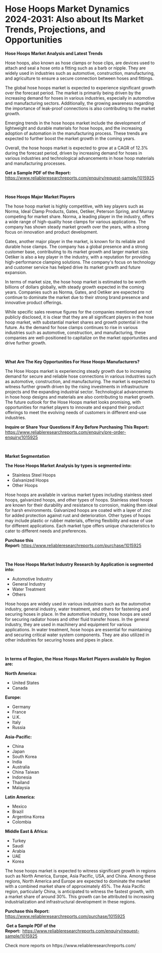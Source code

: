 <p><h1>Hose Hoops Market Dynamics 2024-2031: Also about Its Market Trends, Projections, and Opportunities</h1></p><p><strong>Hose Hoops Market Analysis and Latest Trends</strong></p>
<p><p>Hose hoops, also known as hose clamps or hose clips, are devices used to attach and seal a hose onto a fitting such as a barb or nipple. They are widely used in industries such as automotive, construction, manufacturing, and agriculture to ensure a secure connection between hoses and fittings.</p><p>The global hose hoops market is expected to experience significant growth over the forecast period. The market is primarily being driven by the increasing demand for hoses in various industries, especially in automotive and manufacturing sectors. Additionally, the growing awareness regarding the importance of leak-proof connections is also contributing to the market growth.</p><p>Emerging trends in the hose hoops market include the development of lightweight and durable materials for hose hoops, and the increasing adoption of automation in the manufacturing process. These trends are expected to further boost the market growth in the coming years.</p><p>Overall, the hose hoops market is expected to grow at a CAGR of 12.3% during the forecast period, driven by increasing demand for hoses in various industries and technological advancements in hose hoop materials and manufacturing processes.</p></p>
<p><strong>Get a Sample PDF of the Report:&nbsp;</strong> <a href="https://www.reliableresearchreports.com/enquiry/request-sample/1015925">https://www.reliableresearchreports.com/enquiry/request-sample/1015925</a></p>
<p>&nbsp;</p>
<p><strong>Hose Hoops Major Market Players</strong></p>
<p><p>The hose hoop market is highly competitive, with key players such as Norma, Ideal Clamp Products, Gates, Oetiker, Peterson Spring, and Murray competing for market share. Norma, a leading player in the industry, offers a wide range of high-quality hose clamps for various applications. The company has shown steady market growth over the years, with a strong focus on innovation and product development.</p><p>Gates, another major player in the market, is known for its reliable and durable hose clamps. The company has a global presence and a strong customer base, contributing to its market growth and larger market size. Oetiker is also a key player in the industry, with a reputation for providing high-performance clamping solutions. The company's focus on technology and customer service has helped drive its market growth and future expansion.</p><p>In terms of market size, the hose hoop market is estimated to be worth billions of dollars globally, with steady growth expected in the coming years. Companies such as Norma, Gates, and Oetiker are expected to continue to dominate the market due to their strong brand presence and innovative product offerings.</p><p>While specific sales revenue figures for the companies mentioned are not publicly disclosed, it is clear that they are all significant players in the hose hoop market, with substantial market shares and growth potential in the future. As the demand for hose clamps continues to rise in various industries such as automotive, construction, and manufacturing, these companies are well-positioned to capitalize on the market opportunities and drive further growth.</p></p>
<p>&nbsp;</p>
<p><strong>What Are The Key Opportunities For Hose Hoops Manufacturers?</strong></p>
<p><p>The Hose Hoops market is experiencing steady growth due to increasing demand for secure and reliable hose connections in various industries such as automotive, construction, and manufacturing. The market is expected to witness further growth driven by the rising investments in infrastructure projects and the expanding industrial sector. Technological advancements in hose hoop designs and materials are also contributing to market growth. The future outlook for the Hose Hoops market looks promising, with opportunities for market players to innovate and expand their product offerings to meet the evolving needs of customers in different end-use industries.</p></p>
<p><strong>Inquire or Share Your Questions If Any Before Purchasing This Report:</strong> <a href="https://www.reliableresearchreports.com/enquiry/pre-order-enquiry/1015925">https://www.reliableresearchreports.com/enquiry/pre-order-enquiry/1015925</a></p>
<p>&nbsp;</p>
<p><strong>Market Segmentation</strong></p>
<p><strong>The Hose Hoops Market Analysis by types is segmented into:</strong></p>
<p><ul><li>Stainless Steel Hoops</li><li>Galvanized Hoops</li><li>Other Hoops</li></ul></p>
<p><p>Hose hoops are available in various market types including stainless steel hoops, galvanized hoops, and other types of hoops. Stainless steel hoops are known for their durability and resistance to corrosion, making them ideal for harsh environments. Galvanized hoops are coated with a layer of zinc for added protection against rust and deterioration. Other types of hoops may include plastic or rubber materials, offering flexibility and ease of use for different applications. Each market type offers unique characteristics to cater to different needs and preferences.</p></p>
<p><strong>Purchase this Report:&nbsp;</strong><a href="https://www.reliableresearchreports.com/purchase/1015925">https://www.reliableresearchreports.com/purchase/1015925</a></p>
<p>&nbsp;</p>
<p><strong>The Hose Hoops Market Industry Research by Application is segmented into:</strong></p>
<p><ul><li>Automotive Industry</li><li>General Industry</li><li>Water Treatment</li><li>Others</li></ul></p>
<p><p>Hose hoops are widely used in various industries such as the automotive industry, general industry, water treatment, and others for fastening and securing hoses in place. In the automotive industry, hose hoops are used for securing radiator hoses and other fluid transfer hoses. In the general industry, they are used in machinery and equipment for various applications. In water treatment, hose hoops are essential for maintaining and securing critical water system components. They are also utilized in other industries for securing hoses and pipes in place.</p></p>
<p>&nbsp;</p>
<p><strong>In terms of Region, the Hose Hoops Market Players available by Region are:</strong></p>
<p>
    <p> <strong> North America: </strong>
        <ul>
            <li>United States</li>
            <li>Canada</li>
        </ul>
        </p> 
    <p> <strong> Europe: </strong>
        <ul>
            <li>Germany</li>
            <li>France</li>
            <li>U.K.</li>
            <li>Italy</li>
            <li>Russia</li>
        </ul>
        </p> 
    <p> <strong> Asia-Pacific: </strong>
        <ul>
            <li>China</li>
            <li>Japan</li>
            <li>South Korea</li>
            <li>India</li>
            <li>Australia</li>
            <li>China Taiwan</li>
            <li>Indonesia</li>
            <li>Thailand</li>
            <li>Malaysia</li>
        </ul>
        </p> 
    <p> <strong> Latin America: </strong>
        <ul>
            <li>Mexico</li>
            <li>Brazil</li>
            <li>Argentina Korea</li>
            <li>Colombia</li>
        </ul>
        </p> 
    <p> <strong> Middle East & Africa: </strong>
        <ul>
            <li>Turkey</li>
            <li>Saudi</li>
            <li>Arabia</li>
            <li>UAE</li>
            <li>Korea</li>
        </ul>
    </p>
    </p>
<p><p>The hose hoops market is expected to witness significant growth in regions such as North America, Europe, Asia Pacific, USA, and China. Among these regions, North America and Europe are expected to dominate the market with a combined market share of approximately 45%. The Asia Pacific region, particularly China, is anticipated to witness the fastest growth, with a market share of around 30%. This growth can be attributed to increasing industrialization and infrastructural development in these regions.</p></p>
<p><strong>Purchase this Report: </strong><a href="https://www.reliableresearchreports.com/purchase/1015925">https://www.reliableresearchreports.com/purchase/1015925</a></p>
<p>&nbsp;<strong>Get a Sample PDF of the Report:&nbsp;&nbsp;</strong><a href="https://www.reliableresearchreports.com/enquiry/request-sample/1015925">https://www.reliableresearchreports.com/enquiry/request-sample/1015925</a></p>
<p><strong></strong></p>
<p>Check more reports on https://www.reliableresearchreports.com/</p>